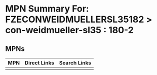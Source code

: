 



# MPN Summary For: FZECONWEIDMUELLERSL35182 > con-weidmueller-sl35 : 180-2

## MPNs
  

|MPN|Direct Links|Search Links|
| :--- | :--- | :--- |
||||
